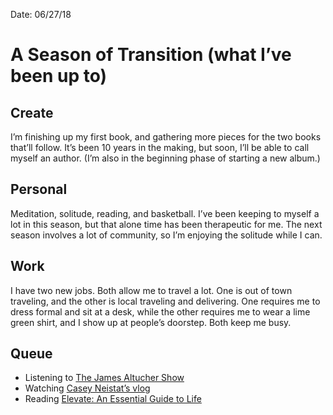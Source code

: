Date: 06/27/18

# A Season of Transition (what I’ve been up to)

## Create

I’m finishing up my first book, and gathering more pieces for the two books that’ll follow. It’s been 10 years in the making, but soon, I’ll be able to call myself an author. (I’m also in the beginning phase of starting a new album.)

## Personal

Meditation, solitude, reading, and basketball. I’ve been keeping to myself a lot in this season, but that alone time has been therapeutic for me. The next season involves a lot of community, so I’m enjoying the solitude while I can.

## Work

I have two new jobs. Both allow me to travel a lot. One is out of town traveling, and the other is local traveling and delivering. One requires me to dress formal and sit at a desk, while the other requires me to wear a lime green shirt, and I show up at people’s doorstep. Both keep me busy.

## Queue

- Listening to [The James Altucher Show][1]
- Watching [Casey Neistat’s vlog][2]
- Reading [Elevate: An Essential Guide to Life][3]

[1]:	https://itunes.apple.com/us/podcast/the-james-altucher-show/id794030859?mt=2
[2]:	https://youtu.be/5z_XblGKXBo
[3]:	https://www.amazon.com/Elevate-Essential-Guide-Joseph-Deitch/dp/1626344698